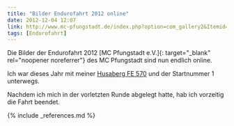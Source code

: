 ```yaml
---
title: "Bilder Endurofahrt 2012 online"
date: 2012-12-04 12:07
link: http://www.mc-pfungstadt.de/index.php?option=com_gallery2&Itemid=101&g2_itemId=35832
tags: [Endurofahrt]
---
```

Die Bilder der Endurofahrt 2012 [MC Pfungstadt e.V.]{: target="_blank" rel="noopener noreferrer"} des MC Pfungstadt sind nun endlich online.

Ich war dieses Jahr mit meiner [Husaberg FE 570](/garage/husaberg_fe_570_supermoto_bj_2009/) und der Startnummer 1 unterwegs.

Nachdem ich mich in der vorletzten Runde abgelegt hatte, hab ich vorzeitig die Fahrt beendet.


{% include _references.md %}
